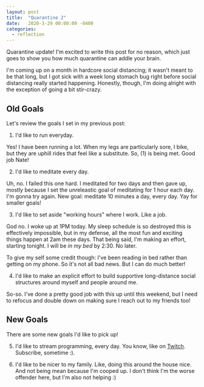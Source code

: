 ```yaml
---
layout: post
title:  "Quarantine 2"
date:   2020-3-29 00:00:00 -0400
categories:
  - reflection
---
```


Quarantine update! I'm excited to write this post for no reason, which just goes to show you how much quarantine can addle your brain. 

I'm coming up on a month in hardcore social distancing; it wasn't meant to be that long, but I got sick with a week long stomach bug right before social distancing really started happening. Honestly, though, I'm doing alright with the exception of going a bit stir-crazy. 

## Old Goals

Let's review the goals I set in my previous post:

1. I'd like to run everyday.

Yes! I have been running a lot. When my legs are particularly sore, I bike, but they are uphill rides that feel like a substitute. So, (1) is being met. Good job Nate!

2. I'd like to meditate every day.

Uh, no. I failed this one hard. I meditated for two days and then gave up, mostly because I set the unreleastic goal of meditating for 1 hour each day. I'm gonna try again. New goal: meditate 10 minutes a day, every day. Yay for smaller goals!

3. I'd like to set aside "working hours" where I work. Like a job.

God no. I woke up at 1PM today. My sleep schedule is so destroyed this is effectively impossible, but in my defense, all the most fun and exciting things happen at 2am these days. That being said, I'm making an effort, starting tonight. I will be _in my bed_ by 2:30. No later. 

To give my self some credit though: I've been reading in bed rather than getting on my phone. So it's not all bad news. But I can do much better!

4. I'd like to make an explicit effort to build supportive long-distance social structures around myself and people around me. 

So-so. I've done a pretty good job with this up until this weekend, but I need to refocus and double down on making sure I reach out to my friends too!

## New Goals

There are some new goals I'd like to pick up!

5. I'd like to stream programming, every day. You know, like on [Twitch](https://twitch.com/sagavcs). Subscribe, sometime :).

6. I'd like to be nicer to my family. Like, doing this around the house nice. And not being mean because I'm cooped up. I don't think I'm the worse offender here, but I'm also not helping :)